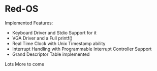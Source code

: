 Red-OS
=====

Implemented Features:
* Keyboard Driver and Stdio Support for it
* VGA Driver and a Full printf()
* Real Time Clock with Unix Timestamp ability
* Interrupt Handling with Programmable Interrupt Controller Support
* Grand Descriptor Table implemented

Lots More to come

